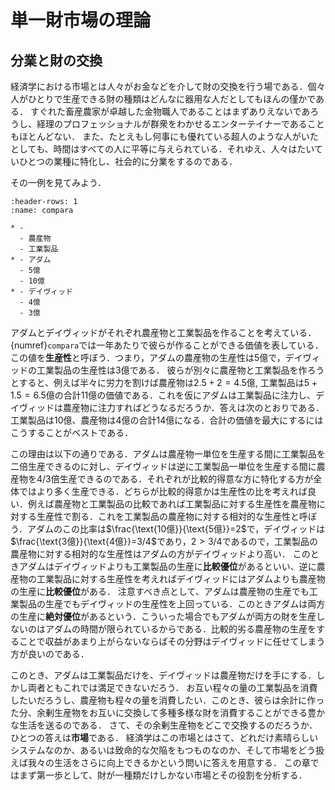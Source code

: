 # 単一財市場の理論

## 分業と財の交換

経済学における市場とは人々がお金などを介して財の交換を行う場である．個々人がひとりで生産できる財の種類はどんなに器用な人だとしてもほんの僅かである．
すぐれた畜産農家が卓越した金物職人であることはまずありえないであろうし、経理のプロフェッショナルが群衆をわかせるエンターテイナーであることもほとんどない．
また、たとえもし何事にも優れている超人のような人がいたとしても、時間はすべての人に平等に与えられている．それゆえ、人々はたいていひとつの業種に特化し、社会的に分業をするのである．

その一例を見てみよう．

```{list-table} 比較優位と絶対優位
:header-rows: 1
:name: compara

* - 
  - 農産物
  - 工業製品
* - アダム
  - 5億
  - 10億
* - デイヴィッド
  - 4億
  - 3億
```

アダムとデイヴィッドがそれぞれ農産物と工業製品を作ることを考えている．{numref}`compara`では一年あたりで彼らが作ることができる価値を表している．この値を**生産性**と呼ぼう．つまり，アダムの農産物の生産性は$5$億で，デイヴィッドの工業製品の生産性は$3$億である．
彼らが別々に農産物と工業製品を作ろうとすると、例えば半々に労力を割けば農産物は$2.5+2=4.5$億, 工業製品は$5+1.5=6.5$億の合計$11$億の価値である．これを仮にアダムは工業製品に注力し、デイヴィッドは農産物に注力すればどうなるだろうか．答えは次のとおりである．工業製品は$10$億、農産物は$4$億の合計$14$億になる．合計の価値を最大にするにはこうすることがベストである．

この理由は以下の通りである．アダムは農産物一単位を生産する間に工業製品を二倍生産できるのに対し、デイヴィッドは逆に工業製品一単位を生産する間に農産物を$4/3$倍生産できるのである．それぞれが比較的得意な方に特化する方が全体ではより多く生産できる．どちらが比較的得意かは生産性の比を考えれば良い．例えば農産物と工業製品の比較であれば工業製品に対する生産性を農産物に対する生産性で割る．これを工業製品の農産物に対する相対的な生産性と呼ぼう．アダムのこの比率は$\frac{\text{10億}}{\text{5億}}=2$で，デイヴィッドは$\frac{\text{3億}}{\text{4億}}=3/4$であり，$2>3/4$であるので，工業製品の農産物に対する相対的な生産性はアダムの方がデイヴィッドより高い．
このときアダムはデイヴィッドよりも工業製品の生産に**比較優位**があるといい、逆に農産物の工業製品に対する生産性を考えればデイヴィッドにはアダムよりも農産物の生産に**比較優位**がある．
注意すべき点として、アダムは農産物の生産でも工業製品の生産でもデイヴィッドの生産性を上回っている．このときアダムは両方の生産に**絶対優位**があるという．こういった場合でもアダムが両方の財を生産しないのはアダムの時間が限られているからである．比較的劣る農産物の生産をすることで収益があまり上がらないならばその分野はデイヴィッドに任せてしまう方が良いのである．

このとき、アダムは工業製品だけを、デイヴィッドは農産物だけを手にする．しかし両者ともこれでは満足できないだろう．
お互い程々の量の工業製品を消費したいだろうし、農産物も程々の量を消費したい．このとき、彼らは余計に作った分、余剰生産物をお互いに交換して多種多様な財を消費することができる豊かな生活を送るのである．
さて、その余剰生産物をどこで交換するのだろうか．ひとつの答えは**市場**である．
経済学はこの市場とはさて、どれだけ素晴らしいシステムなのか、あるいは致命的な欠陥をもつものなのか、そして市場をどう扱えば我々の生活をさらに向上できるかという問いに答えを用意する．
この章ではまず第一歩として、財が一種類だけしかない市場とその役割を分析する．

